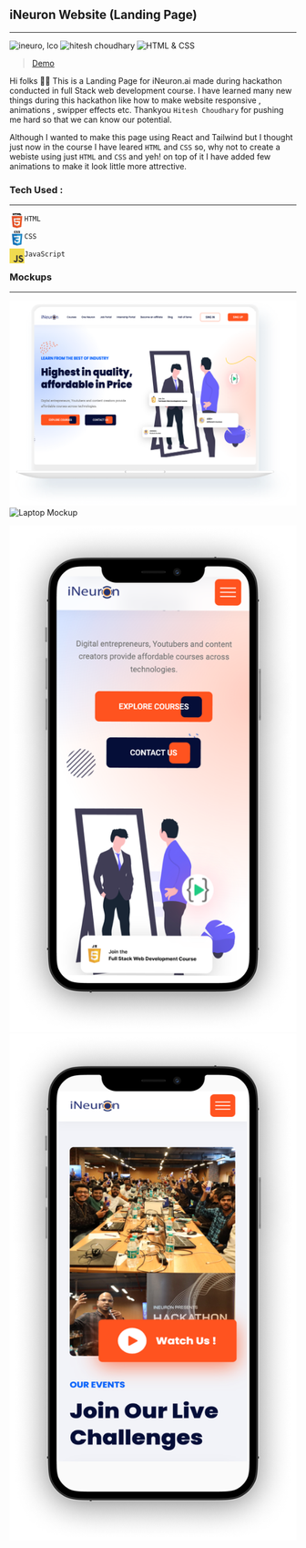 ## iNeuron Website (Landing Page)
---
![ineuro, lco](https://img.shields.io/badge/iNeuron-LCO-green)
![hitesh choudhary](https://img.shields.io/badge/Hitesh--Choudhary-Full--stack--JS--bootcamp-red)
![HTML & CSS](https://img.shields.io/badge/HTML-CSS-orange)
> [Demo](https://ineuronweb.vercel.app)

Hi folks 👋🏻
This is a Landing Page for iNeuron.ai made during hackathon conducted in full Stack web development course.
I have learned many new things during this hackathon like how to make website responsive , animations , swipper effects etc.
Thankyou `Hitesh Choudhary` for pushing me hard so that we can know our potential. 

Although I wanted to make this page using React and Tailwind but I thought just now in the course I have leared `HTML` and `CSS` so, why not to create a webiste using just `HTML` and `CSS` and yeh! on top of it I have added few animations to make it look little more attrective. 


### Tech Used :
---
<img align="left" alt="HTML5" width="26px" src="https://raw.githubusercontent.com/github/explore/80688e429a7d4ef2fca1e82350fe8e3517d3494d/topics/html/html.png" /> `HTML`


<img align="left" alt="CSS3" width="26px" src="https://raw.githubusercontent.com/github/explore/80688e429a7d4ef2fca1e82350fe8e3517d3494d/topics/css/css.png" /> `CSS`



<img align="left" alt="JavaScript" width="26px" src="https://raw.githubusercontent.com/github/explore/80688e429a7d4ef2fca1e82350fe8e3517d3494d/topics/javascript/javascript.png" /> `JavaScript`


### Mockups
---
![Laptop Mockup](./assets/SereenShots/laptop.png) 
![Laptop Mockup](./assets/SereenShots/laptop2.png) 

![Mockup](./assets/SereenShots/1.png)
![Mockup](./assets/SereenShots/2.png)




